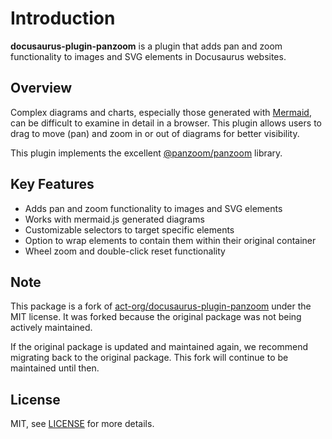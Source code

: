 # Introduction

**docusaurus-plugin-panzoom** is a plugin that adds pan and zoom functionality to images and SVG elements in Docusaurus websites.

## Overview

Complex diagrams and charts, especially those generated with [Mermaid](https://mermaid-js.github.io/mermaid/), can be difficult to examine in detail in a browser. This plugin allows users to drag to move (pan) and zoom in or out of diagrams for better visibility.

This plugin implements the excellent [@panzoom/panzoom](https://www.npmjs.com/package/@panzoom/panzoom) library.

## Key Features

- Adds pan and zoom functionality to images and SVG elements
- Works with mermaid.js generated diagrams
- Customizable selectors to target specific elements
- Option to wrap elements to contain them within their original container
- Wheel zoom and double-click reset functionality

## Note

This package is a fork of [act-org/docusaurus-plugin-panzoom](https://github.com/act-org/docusaurus-plugin-panzoom) under the MIT license. It was forked because the original package was not being actively maintained.

If the original package is updated and maintained again, we recommend migrating back to the original package. This fork will continue to be maintained until then.

## License

MIT, see [LICENSE](https://github.com/r74tech/docusaurus-plugin-panzoom/blob/main/LICENSE) for more details.
